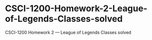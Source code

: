 # CSCI-1200-Homework-2-League-of-Legends-Classes-solved
CSCI-1200 Homework 2 — League of Legends Classes solved
